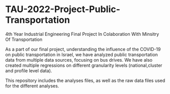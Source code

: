 # TAU-2022-Project-Public-Transportation
4th Year Industrial Engineering Final Project In Colaboration With Minsitry Of Transportation

As a part of our final project, understanding the influence of the COVID-19 on public transportation in Israel, we have analyzed public transportation data from multiple data sources, focusing on bus drives. We have also created multiple regressions on different granularity levels (national,cluster and profile level data).

This repository includes the analyses files, as well as the raw data files used for the different analyses.
